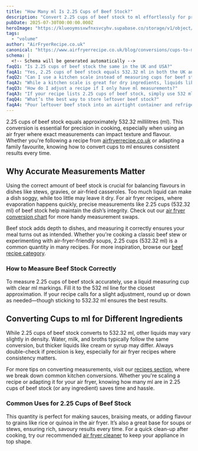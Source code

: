 ```yaml
---
title: "How Many ml Is 2.25 Cups of Beef Stock?"
description: "Convert 2.25 cups of beef stock to ml effortlessly for precise cooking. Perfect for air fryer recipes and more!"
pubDate: 2025-07-30T00:00:00.000Z
heroImage: "https://klueoymssxwfnxsvcyhv.supabase.co/storage/v1/object/public/Shmucket/how-many-ml-is-2-25-cups-of-beef-stock.webp"
tags:
  - "volume"
author: "AirFryerRecipe.co.uk"
canonical: "https://www.airfryerrecipe.co.uk/blog/conversions/cups-to-ml/how-many-ml-is-2-25-cups-of-beef-stock"
schema: |
  <!-- Schema will be generated automatically -->
faqQ1: "Is 2.25 cups of beef stock the same in the UK and USA?"
faqA1: "Yes, 2.25 cups of beef stock equals 532.32 ml in both the UK and USA. Cup measurements are standardized in cooking, so the conversion remains consistent regardless of location."
faqQ2: "Can I use a kitchen scale instead of measuring cups for beef stock?"
faqA2: "While a kitchen scale is great for dry ingredients, liquids like beef stock are best measured in ml or cups for accuracy. One ml of beef stock weighs roughly 1 gram, but using a liquid measuring cup is simpler."
faqQ3: "How do I adjust a recipe if I only have ml measurements?"
faqA3: "If your recipe lists 2.25 cups of beef stock, simply use 532 ml instead. Most recipes allow slight variations, so rounding to 530 ml or 535 ml won’t drastically affect the outcome."
faqQ4: "What’s the best way to store leftover beef stock?"
faqA4: "Pour leftover beef stock into an airtight container and refrigerate for up to 4 days. For longer storage, freeze it in ice cube trays or portioned bags—perfect for future air fryer recipes!"
---
```

<p>2.25 cups of beef stock equals approximately 532.32 millilitres (ml). This conversion is essential for precision in cooking, especially when using an air fryer where exact measurements can impact texture and flavour. Whether you're following a recipe from <a href=https://www.airfryerrecipe.co.uk/>airfryerrecipe.co.uk</a> or adapting a family favourite, knowing how to convert cups to ml ensures consistent results every time.</p>  

<h2>Why Accurate Measurements Matter</h2>  
<p>Using the correct amount of beef stock is crucial for balancing flavours in dishes like stews, gravies, or air-fried casseroles. Too much liquid can make a dish soggy, while too little may leave it dry. For air fryer recipes, where evaporation happens quickly, precise measurements like 2.25 cups (532.32 ml) of beef stock help maintain the dish’s integrity. Check out our <a href=https://www.airfryerrecipe.co.uk/air-fryer-conversion-chart>air fryer conversion chart</a> for more handy measurement swaps.</p>  

<p>Beef stock adds depth to dishes, and measuring it correctly ensures your meal turns out as intended. Whether you're cooking a classic beef stew or experimenting with air-fryer-friendly soups, 2.25 cups (532.32 ml) is a common quantity in many recipes. For more inspiration, browse our <a href=https://www.airfryerrecipe.co.uk/recipe-category/beef>beef recipe category</a>.</p>  

<h3>How to Measure Beef Stock Correctly</h3>  
<p>To measure 2.25 cups of beef stock accurately, use a liquid measuring cup with clear ml markings. Fill it to the 532 ml line for the closest approximation. If your recipe calls for a slight adjustment, round up or down as needed—though sticking to 532.32 ml ensures the best results.</p>  

<h2>Converting Cups to ml for Different Ingredients</h2>  
<p>While 2.25 cups of beef stock converts to 532.32 ml, other liquids may vary slightly in density. Water, milk, and broths typically follow the same conversion, but thicker liquids like cream or syrup may differ. Always double-check if precision is key, especially for air fryer recipes where consistency matters.</p>  

<p>For more tips on converting measurements, visit our <a href=https://www.airfryerrecipe.co.uk/recipes>recipes section</a>, where we break down common kitchen conversions. Whether you're scaling a recipe or adapting it for your air fryer, knowing how many ml are in 2.25 cups of beef stock (or any ingredient) saves time and hassle.</p>  

<h3>Common Uses for 2.25 Cups of Beef Stock</h3>  
<p>This quantity is perfect for making sauces, braising meats, or adding flavour to grains like rice or quinoa in the air fryer. It’s also a great base for soups or stews, ensuring rich, savoury results every time. For a quick clean-up after cooking, try our recommended <a href=https://www.airfryerrecipe.co.uk/air-fryer-cleaner>air fryer cleaner</a> to keep your appliance in top shape.</p>
